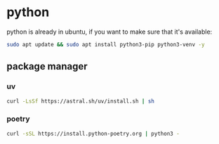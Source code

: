 # python

python is already in ubuntu, if you want to make sure that it's available:

```bash
sudo apt update && sudo apt install python3-pip python3-venv -y
```

## package manager

### uv

```bash
curl -LsSf https://astral.sh/uv/install.sh | sh
```

### poetry

```bash
curl -sSL https://install.python-poetry.org | python3 -
```
